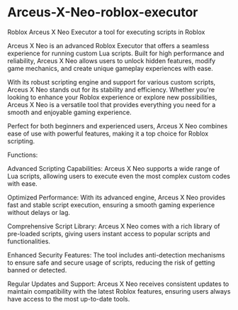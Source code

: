 # Arceus-X-Neo-roblox-executor
Roblox Arceus X Neo Executor a tool for executing scripts in Roblox

Arceus X Neo is an advanced Roblox Executor that offers a seamless experience for running custom Lua scripts. Built for high performance and reliability, Arceus X Neo allows users to unlock hidden features, modify game mechanics, and create unique gameplay experiences with ease.

With its robust scripting engine and support for various custom scripts, Arceus X Neo stands out for its stability and efficiency. Whether you're looking to enhance your Roblox experience or explore new possibilities, Arceus X Neo is a versatile tool that provides everything you need for a smooth and enjoyable gaming experience.

Perfect for both beginners and experienced users, Arceus X Neo combines ease of use with powerful features, making it a top choice for Roblox scripting.

Functions:

Advanced Scripting Capabilities: Arceus X Neo supports a wide range of Lua scripts, allowing users to execute even the most complex custom codes with ease.

Optimized Performance: With its advanced engine, Arceus X Neo provides fast and stable script execution, ensuring a smooth gaming experience without delays or lag.

Comprehensive Script Library: Arceus X Neo comes with a rich library of pre-loaded scripts, giving users instant access to popular scripts and functionalities.

Enhanced Security Features: The tool includes anti-detection mechanisms to ensure safe and secure usage of scripts, reducing the risk of getting banned or detected.

Regular Updates and Support: Arceus X Neo receives consistent updates to maintain compatibility with the latest Roblox features, ensuring users always have access to the most up-to-date tools.
